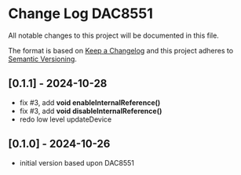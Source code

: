 # Change Log DAC8551

All notable changes to this project will be documented in this file.

The format is based on [Keep a Changelog](http://keepachangelog.com/)
and this project adheres to [Semantic Versioning](http://semver.org/).


## [0.1.1] - 2024-10-28
- fix #3, add **void enableInternalReference()**
- fix #3, add **void disableInternalReference()**
- redo low level updateDevice

## [0.1.0] - 2024-10-26
- initial version based upon DAC8551


